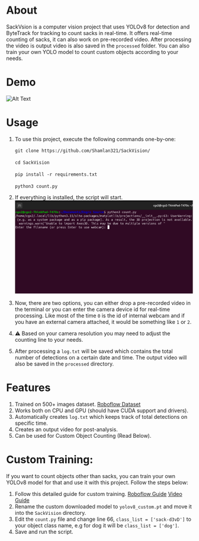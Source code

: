 # About
SackVsion is a computer vision project that uses YOLOv8 for detection and ByteTrack for tracking to count sacks in real-time. It offers real-time counting of sacks, it can also work on pre-recorded video. After processing the video is output video is also saved in the `processed` folder. You can also train your own YOLO model to count custom objects according to your needs.
# Demo
   ![Alt Text](https://github.com/Shamlan321/SackVision/blob/main/Demo1.gif)
# Usage
1. To use this project, execute the following commands one-by-one:
   ```
   git clone https://github.com/Shamlan321/SackVision/

   cd SackVision

   pip install -r requirements.txt

   python3 count.py
   ```
 
2. If everything is installed, the script will start.
![Alt Text](https://github.com/Shamlan321/SackVision/blob/main/SS.png)

3. Now, there are two options, you can either drop a pre-recorded video in the terminal or you can enter the camera device id for real-time processing. Like most of the time `0` is the     id of internal webcam and if you have an external camera attached, it would be something like `1` or `2`. 
4. :warning: Based on your camera resolution you may need to adjust the counting line to your needs. 
5. After processing a `log.txt` will be saved which contains the total number of detections on a certain date and time. The output video will also be saved in the `processed` directory.

# Features
1. Trained on 500+ images dataset. [Roboflow Dataset](https://universe.roboflow.com/huui/engro-sack/dataset/1)
2. Works both on CPU and GPU (should have CUDA support and drivers).
3. Automatically creates `log.txt` which keeps track of total detections on specific time.
4. Creates an output video for post-analysis.
5. Can be used for Custom Object Counting (Read Below).

# Custom Training:
If you want to count objects other than sacks, you can train your own YOLOv8 model for that and use it with this project. Follow the steps below:

1. Follow this detailed guide for custom training. [Roboflow Guide](https://blog.roboflow.com/how-to-train-yolov8-on-a-custom-dataset)   [Video Guide](https://www.youtube.com/watch?v=wuZtUMEiKWY&t=547s)
2. Rename the custom downloaded model to `yolov8_custom.pt` and move it into the `SackVision` directory.
3. Edit the `count.py` file and change line 66, `class_list = ['sack-d3vD']` to your object class name, e.g for dog it will be `class_list = ['dog']`.
4. Save and run the script.
